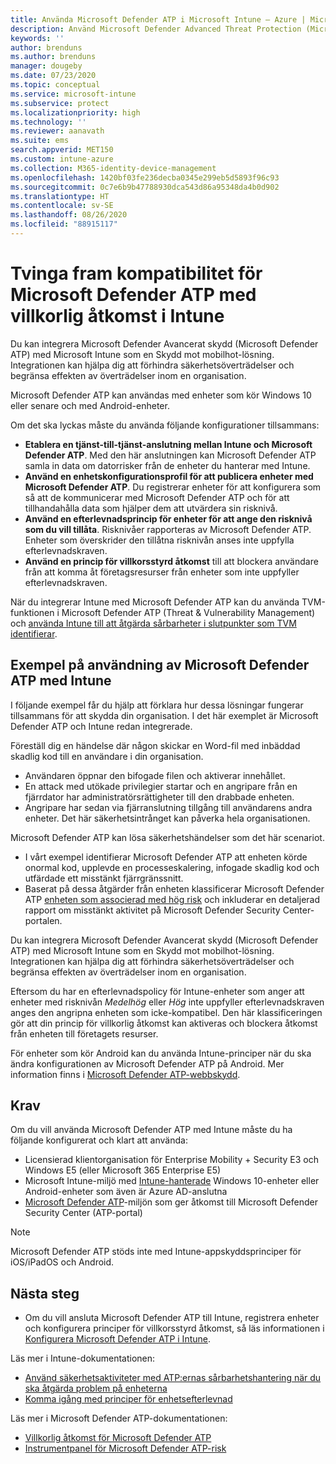```yaml
---
title: Använda Microsoft Defender ATP i Microsoft Intune – Azure | Microsoft Docs
description: Använd Microsoft Defender Advanced Threat Protection (Microsoft Defender ATP) med Intune, inklusive installation och konfiguration, publicering av dina Intune-enheter med ATP och använd en ATP-riskutvärdering för enheter med dina Intune-principer för enhetsefterlevnad och villkorsstyrd åtkomst för att skydda nätverksresurserna.
keywords: ''
author: brenduns
ms.author: brenduns
manager: dougeby
ms.date: 07/23/2020
ms.topic: conceptual
ms.service: microsoft-intune
ms.subservice: protect
ms.localizationpriority: high
ms.technology: ''
ms.reviewer: aanavath
ms.suite: ems
search.appverid: MET150
ms.custom: intune-azure
ms.collection: M365-identity-device-management
ms.openlocfilehash: 1420bf03fe236decba0345e299eb5d5893f96c93
ms.sourcegitcommit: 0c7e6b9b47788930dca543d86a95348da4b0d902
ms.translationtype: HT
ms.contentlocale: sv-SE
ms.lasthandoff: 08/26/2020
ms.locfileid: "88915117"
---
```

# <a name="enforce-compliance-for-microsoft-defender-atp-with-conditional-access-in-intune"></a>Tvinga fram kompatibilitet för Microsoft Defender ATP med villkorlig åtkomst i Intune

Du kan integrera Microsoft Defender Avancerat skydd (Microsoft Defender ATP) med Microsoft Intune som en Skydd mot mobilhot-lösning. Integrationen kan hjälpa dig att förhindra säkerhetsöverträdelser och begränsa effekten av överträdelser inom en organisation.

Microsoft Defender ATP kan användas med enheter som kör Windows 10 eller senare och med Android-enheter.

Om det ska lyckas måste du använda följande konfigurationer tillsammans:

- **Etablera en tjänst-till-tjänst-anslutning mellan Intune och Microsoft Defender ATP**. Med den här anslutningen kan Microsoft Defender ATP samla in data om datorrisker från de enheter du hanterar med Intune.
- **Använd en enhetskonfigurationsprofil för att publicera enheter med Microsoft Defender ATP**. Du registrerar enheter för att konfigurera som så att de kommunicerar med Microsoft Defender ATP och för att tillhandahålla data som hjälper dem att utvärdera sin risknivå.
- **Använd en efterlevnadsprincip för enheter för att ange den risknivå som du vill tillåta**. Risknivåer rapporteras av Microsoft Defender ATP. Enheter som överskrider den tillåtna risknivån anses inte uppfylla efterlevnadskraven.
- **Använd en princip för villkorsstyrd åtkomst** till att blockera användare från att komma åt företagsresurser från enheter som inte uppfyller efterlevnadskraven.

När du integrerar Intune med Microsoft Defender ATP kan du använda TVM-funktionen i Microsoft Defender ATP (Threat & Vulnerability Management) och [använda Intune till att åtgärda sårbarheter i slutpunkter som TVM identifierar](atp-manage-vulnerabilities.md).

## <a name="example-of-using-microsoft-defender-atp-with-intune"></a>Exempel på användning av Microsoft Defender ATP med Intune

I följande exempel får du hjälp att förklara hur dessa lösningar fungerar tillsammans för att skydda din organisation. I det här exemplet är Microsoft Defender ATP och Intune redan integrerade.

Föreställ dig en händelse där någon skickar en Word-fil med inbäddad skadlig kod till en användare i din organisation.

- Användaren öppnar den bifogade filen och aktiverar innehållet.
- En attack med utökade privilegier startar och en angripare från en fjärrdator har administratörsrättigheter till den drabbade enheten.
- Angripare har sedan via fjärranslutning tillgång till användarens andra enheter. Det här säkerhetsintrånget kan påverka hela organisationen.

Microsoft Defender ATP kan lösa säkerhetshändelser som det här scenariot.

- I vårt exempel identifierar Microsoft Defender ATP att enheten körde onormal kod, upplevde en processeskalering, infogade skadlig kod och utfärdade ett misstänkt fjärrgränssnitt.
- Baserat på dessa åtgärder från enheten klassificerar Microsoft Defender ATP [enheten som associerad med hög risk](/windows/security/threat-protection/microsoft-defender-atp/alerts-queue#severity) och inkluderar en detaljerad rapport om misstänkt aktivitet på Microsoft Defender Security Center-portalen.

Du kan integrera Microsoft Defender Avancerat skydd (Microsoft Defender ATP) med Microsoft Intune som en Skydd mot mobilhot-lösning. Integrationen kan hjälpa dig att förhindra säkerhetsöverträdelser och begränsa effekten av överträdelser inom en organisation.

Eftersom du har en efterlevnadspolicy för Intune-enheter som anger att enheter med risknivån *Medelhög* eller *Hög* inte uppfyller efterlevnadskraven anges den angripna enheten som icke-kompatibel. Den här klassificeringen gör att din princip för villkorlig åtkomst kan aktiveras och blockera åtkomst från enheten till företagets resurser.

För enheter som kör Android kan du använda Intune-principer när du ska ändra konfigurationen av Microsoft Defender ATP på Android. Mer information finns i [Microsoft Defender ATP-webbskydd](../protect/advanced-threat-protection-manage-android.md).

## <a name="prerequisites"></a>Krav

Om du vill använda Microsoft Defender ATP med Intune måste du ha följande konfigurerat och klart att använda:

- Licensierad klientorganisation för Enterprise Mobility + Security E3 och Windows E5 (eller Microsoft 365 Enterprise E5)
- Microsoft Intune-miljö med [Intune-hanterade](../enrollment/windows-enroll.md) Windows 10-enheter eller Android-enheter som även är Azure AD-anslutna
- [Microsoft Defender ATP](/windows/security/threat-protection/microsoft-defender-atp/microsoft-defender-advanced-threat-protection)-miljön som ger åtkomst till Microsoft Defender Security Center (ATP-portal)

> [!NOTE]
> Microsoft Defender ATP stöds inte med Intune-appskyddsprinciper för iOS/iPadOS och Android.

## <a name="next-steps"></a>Nästa steg

- Om du vill ansluta Microsoft Defender ATP till Intune, registrera enheter och konfigurera principer för villkorsstyrd åtkomst, så läs informationen i [Konfigurera Microsoft Defender ATP i Intune](../protect/advanced-threat-protection-configure.md).

Läs mer i Intune-dokumentationen:

- [Använd säkerhetsaktiviteter med ATP:ernas sårbarhetshantering när du ska åtgärda problem på enheterna](atp-manage-vulnerabilities.md)
- [Komma igång med principer för enhetsefterlevnad](device-compliance-get-started.md)

Läs mer i Microsoft Defender ATP-dokumentationen:

- [Villkorlig åtkomst för Microsoft Defender ATP](/windows/security/threat-protection/microsoft-defender-atp/conditional-access)
- [Instrumentpanel för Microsoft Defender ATP-risk](/windows/security/threat-protection/microsoft-defender-atp/security-operations-dashboard)